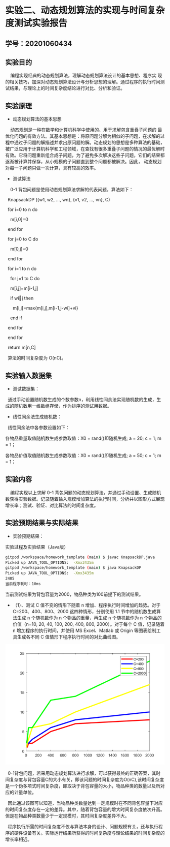 # 实验二、动态规划算法的实现与时间复杂度测试实验报告

## 学号：20201060434

## 实验目的

&nbsp;&nbsp;&nbsp;&nbsp;编程实现经典的动态规划算法，理解动态规划算法设计的基本思想、程序实
现的相关技巧，加深对动态规划算法设计与分析思想的理解。通过程序的执行时间测试结果，与理论上的时间复杂度结论进行对比、分析和验证。

## 实验原理

+ 动态规划算法的基本思想
  
&nbsp;&nbsp;&nbsp;&nbsp;动态规划是一种在数学和计算机科学中使用的、用于求解包含重叠子问题的
最优化问题的有效方法。其基本思想是：将原问题分解为相似的子问题，在求解的过程中通过子问题的解描述并求出原问题的解。动态规划的思想是多种算法的基础，被广泛应用于计算机科学和工程领域，在查找有很多重叠子问题的情况的最优解时有效。它将问题重新组合成子问题，为了避免多次解决这些子问题，它们的结果都逐渐被计算并保存，从小规模的子问题直到整个问题都被解决。因此，
动态规划对每一子问题只做一次计算，具有较高的效率。

+ 测试算法
  
&nbsp;&nbsp;&nbsp;&nbsp;0-1 背包问题是使用动态规划算法求解的代表问题，算法如下：  

&nbsp;&nbsp;KnapsackDP ({w1, w2, …, wn}, {v1, v2, …, vn}, C)

&nbsp;&nbsp;for i=0 to n do

&nbsp;&nbsp;&nbsp;&nbsp;m[i,0]=0

&nbsp;&nbsp;end for

&nbsp;&nbsp;for j=0 to C do

&nbsp;&nbsp;&nbsp;&nbsp;m[0,j]=0

&nbsp;&nbsp;end for

&nbsp;&nbsp;for i=1 to n do

&nbsp;&nbsp;&nbsp;&nbsp;for j=1 to C do

&nbsp;&nbsp;&nbsp;&nbsp;m[i,j]=m[i-1,j]

&nbsp;&nbsp;&nbsp;&nbsp;if wij then

&nbsp;&nbsp;&nbsp;&nbsp;&nbsp;&nbsp;m[i,j]=max{m[i,j],m[i-1,j-wi]+vi}

&nbsp;&nbsp;&nbsp;&nbsp;end if

&nbsp;&nbsp;end for

&nbsp;&nbsp;end for

&nbsp;&nbsp;return m[n,C]

&nbsp;&nbsp;算法的时间复杂度为 O(nC)。

## 实验输入数据集

+ 测试数据集：
  
&nbsp;&nbsp;通过手动设置随机数生成的个数参数n，利用线性同余法实现随机数的生成，生成的随机数用一维数组存储，作为排序的测试用数据。

+ 线性同余法生成随机数：

&nbsp;&nbsp;线性同余法中各参数设置如下：

各物品重量取值随机数生成参数取值：X0 = rand()即随机生成; a = 20; c = 1; m = 1；

各物品价值取值随机数生成参数取值：X0 = rand()即随机生成; a = 50; c = 1; m = 1；


## 实验内容

&nbsp;&nbsp;&nbsp;&nbsp;编程实现以上求解 0-1 背包问题的动态规划算法，并通过手动设置、生成随机数获得实验数据。记录随着输入规模增加算法的执行时间，分析并以图形方式展现增长率；测试、验证、对比算法的时间复杂度。

## 实验预期结果与实际结果

+ 实验预期结果：

实验过程及实验结果（Java版）

```bash
gitpod /workspace/homework_template (main) $ javac KnapsackDP.java 
Picked up JAVA_TOOL_OPTIONS:  -Xmx3435m
gitpod /workspace/homework_template (main) $ java KnapsackDP 
Picked up JAVA_TOOL_OPTIONS:  -Xmx3435m
2405
当前程序耗时：10ms
```
当前测试结果为背包容量为2000，物品种类为100前提下的测试结果。

+ （1）、测试 C 值不变的情形下随着 n 增加、程序执行时间增加的趋势。对于C=200、400、800、2000 这四种情形，分别使用 1.1 节中的随机数生成算法生成 n 个随机数作为 n 个物品的重量，再生成 n 个随机数作为 n 个物品的价值（n=10,
20, 40, 100, 200, 400, 800, 2000）。对于每个 C 值，记录随着 n 增加程序的执行时间，并使用 MS Excel、Matlab 或 Origin 等图表绘制工具生成各不同 C 值情形下程序执行时间的对比曲线图。

![动态规划算法执行时间折线图](动态规划算法执行时间折线图.png)

&nbsp;&nbsp;0-1背包问题，若采用动态规划算法进行求解，可以获得最终的正确答案，其时间复杂度与背包容量C的大小有关，即该问题的时间复杂度为O(nC),该时间复杂度是一个伪多项式时间复杂度，即取决于背包容量的大小，物品种类的数量以及所对应的计量单位。

&nbsp;&nbsp;因此通过该图可以知道，当物品种类数量达到一定规模时在不同背包容量下对应的时间复杂度存在一定的差异。其中，随着背包容量的增大时间复杂度依次升高。但是在物品种类数量少于一定规模时，其时间复杂度差异不大。

&nbsp;&nbsp;程序执行所需的时间复杂度不仅与算法本身的设计、问题规模有关，还与执行程序的硬件设备有关。实际运行结果所获得的时间复杂度与理论结果的时间复杂度的增长率相近。